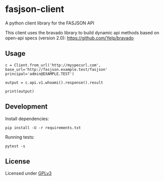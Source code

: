 # fasjson-client

A python client library for the FASJSON API

This client uses the bravado library to build dynamic api methods based on open-api specs (version 2.0): https://github.com/Yelp/bravado

## Usage

```
c = Client.from_url('http://myspecurl.com', base_url='http://fasjson.example.test/fasjson' principal='admin@EXAMPLE.TEST')

output = c.api.v1.whoami().response().result

print(output)
```

## Development

Install dependencies:

```
pip install -U -r requirements.txt
```

Running tests:

```
pytest -s
```

## License

Licensed under [GPLv3](./LICENSE)
